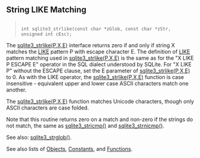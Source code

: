## String LIKE Matching




> ```
> 
> int sqlite3_strlike(const char *zGlob, const char *zStr, unsigned int cEsc);
> 
> ```


The [sqlite3\_strlike(P,X,E)](../c3ref/strlike.html) interface returns zero if and only if
string X matches the [LIKE](../lang_expr.html#like) pattern P with escape character E.
The definition of [LIKE](../lang_expr.html#like) pattern matching used in
[sqlite3\_strlike(P,X,E)](../c3ref/strlike.html) is the same as for the "X LIKE P ESCAPE E"
operator in the SQL dialect understood by SQLite. For "X LIKE P" without
the ESCAPE clause, set the E parameter of [sqlite3\_strlike(P,X,E)](../c3ref/strlike.html) to 0\.
As with the LIKE operator, the [sqlite3\_strlike(P,X,E)](../c3ref/strlike.html) function is case
insensitive \- equivalent upper and lower case ASCII characters match
one another.


The [sqlite3\_strlike(P,X,E)](../c3ref/strlike.html) function matches Unicode characters, though
only ASCII characters are case folded.


Note that this routine returns zero on a match and non\-zero if the strings
do not match, the same as [sqlite3\_stricmp()](../c3ref/stricmp.html) and [sqlite3\_strnicmp()](../c3ref/stricmp.html).


See also: [sqlite3\_strglob()](../c3ref/strglob.html).


See also lists of
 [Objects](../c3ref/objlist.html),
 [Constants](../c3ref/constlist.html), and
 [Functions](../c3ref/funclist.html).


